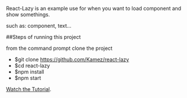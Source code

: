 React-Lazy is an example use for when you want to load component and show somethings.

such as: component, text...

##Steps of running this project

from the command prompt clone the project

* $git clone https://github.com/Kamez/react-lazy
* $cd react-lazy
* $npm install
* $npm start

[Watch the Tutorial]().
